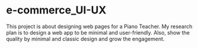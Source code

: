 # e-commerce_UI-UX

This project is about designing web pages for a Piano Teacher. My research plan is to design a web app to be minimal and user-friendly. Also, show the quality by minimal and classic design and grow the engagement.
